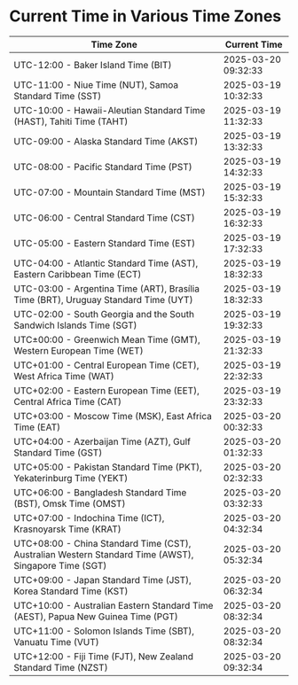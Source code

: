 # Current Time in Various Time Zones

| Time Zone | Current Time |
|-----------|--------------|
| UTC-12:00 - Baker Island Time (BIT) | 2025-03-20 09:32:33 |
| UTC-11:00 - Niue Time (NUT), Samoa Standard Time (SST) | 2025-03-19 10:32:33 |
| UTC-10:00 - Hawaii-Aleutian Standard Time (HAST), Tahiti Time (TAHT) | 2025-03-19 11:32:33 |
| UTC-09:00 - Alaska Standard Time (AKST) | 2025-03-19 13:32:33 |
| UTC-08:00 - Pacific Standard Time (PST) | 2025-03-19 14:32:33 |
| UTC-07:00 - Mountain Standard Time (MST) | 2025-03-19 15:32:33 |
| UTC-06:00 - Central Standard Time (CST) | 2025-03-19 16:32:33 |
| UTC-05:00 - Eastern Standard Time (EST) | 2025-03-19 17:32:33 |
| UTC-04:00 - Atlantic Standard Time (AST), Eastern Caribbean Time (ECT) | 2025-03-19 18:32:33 |
| UTC-03:00 - Argentina Time (ART), Brasília Time (BRT), Uruguay Standard Time (UYT) | 2025-03-19 18:32:33 |
| UTC-02:00 - South Georgia and the South Sandwich Islands Time (SGT) | 2025-03-19 19:32:33 |
| UTC±00:00 - Greenwich Mean Time (GMT), Western European Time (WET) | 2025-03-19 21:32:33 |
| UTC+01:00 - Central European Time (CET), West Africa Time (WAT) | 2025-03-19 22:32:33 |
| UTC+02:00 - Eastern European Time (EET), Central Africa Time (CAT) | 2025-03-19 23:32:33 |
| UTC+03:00 - Moscow Time (MSK), East Africa Time (EAT) | 2025-03-20 00:32:33 |
| UTC+04:00 - Azerbaijan Time (AZT), Gulf Standard Time (GST) | 2025-03-20 01:32:33 |
| UTC+05:00 - Pakistan Standard Time (PKT), Yekaterinburg Time (YEKT) | 2025-03-20 02:32:33 |
| UTC+06:00 - Bangladesh Standard Time (BST), Omsk Time (OMST) | 2025-03-20 03:32:33 |
| UTC+07:00 - Indochina Time (ICT), Krasnoyarsk Time (KRAT) | 2025-03-20 04:32:34 |
| UTC+08:00 - China Standard Time (CST), Australian Western Standard Time (AWST), Singapore Time (SGT) | 2025-03-20 05:32:34 |
| UTC+09:00 - Japan Standard Time (JST), Korea Standard Time (KST) | 2025-03-20 06:32:34 |
| UTC+10:00 - Australian Eastern Standard Time (AEST), Papua New Guinea Time (PGT) | 2025-03-20 08:32:34 |
| UTC+11:00 - Solomon Islands Time (SBT), Vanuatu Time (VUT) | 2025-03-20 08:32:34 |
| UTC+12:00 - Fiji Time (FJT), New Zealand Standard Time (NZST) | 2025-03-20 09:32:34 |
